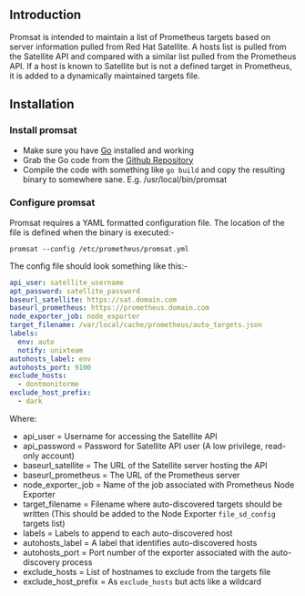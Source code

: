 ## Introduction
Promsat is intended to maintain a list of Prometheus targets based on server information pulled from Red Hat Satellite. A hosts list is pulled from the Satellite API and compared with a similar list pulled from the Prometheus API.  If a host is known to Satellite but is not a defined target in Prometheus, it is added to a dynamically maintained targets file.

## Installation
### Install promsat
* Make sure you have [Go](https://go.dev) installed and working
* Grab the Go code from the [Github Repository](https://github.com/crooks/promsat)
* Compile the code with something like `go build` and copy the resulting binary to somewhere sane. E.g. /usr/local/bin/promsat
### Configure promsat
Promsat requires a YAML formatted configuration file.  The location of the file is defined when the binary is executed:-

`promsat --config /etc/prometheus/promsat.yml`

The config file should look something like this:-

```yaml
api_user: satellite_username
apt_password: satellite_password
baseurl_satellite: https://sat.domain.com
baseurl_prometheus: https://prometheus.domain.com
node_exporter_job: node_exporter
target_filename: /var/local/cache/prometheus/auto_targets.json
labels:
  env: auto
  notify: unixteam
autohosts_label: env
autohosts_port: 9100
exclude_hosts:
  - dontmonitorme
exclude_host_prefix:
  - dark
```

Where:
* api_user = Username for accessing the Satellite API
* api_password = Password for Satellite API user (A low privilege, read-only account)
* baseurl_satellite = The URL of the Satellite server hosting the API
* baseurl_prometheus = The URL of the Prometheus server
* node_exporter_job = Name of the job associated with Prometheus Node Exporter
* target_filename = Filename where auto-discovered targets should be written (This should be added to the Node Exporter `file_sd_config` targets list)
* labels = Labels to append to each auto-discovered host
* autohosts_label = A label that identifies auto-discovered hosts
* autohosts_port = Port number of the exporter associated with the auto-discovery process
* exclude_hosts = List of hostnames to exclude from the targets file
* exclude_host_prefix = As `exclude_hosts` but acts like a wildcard
